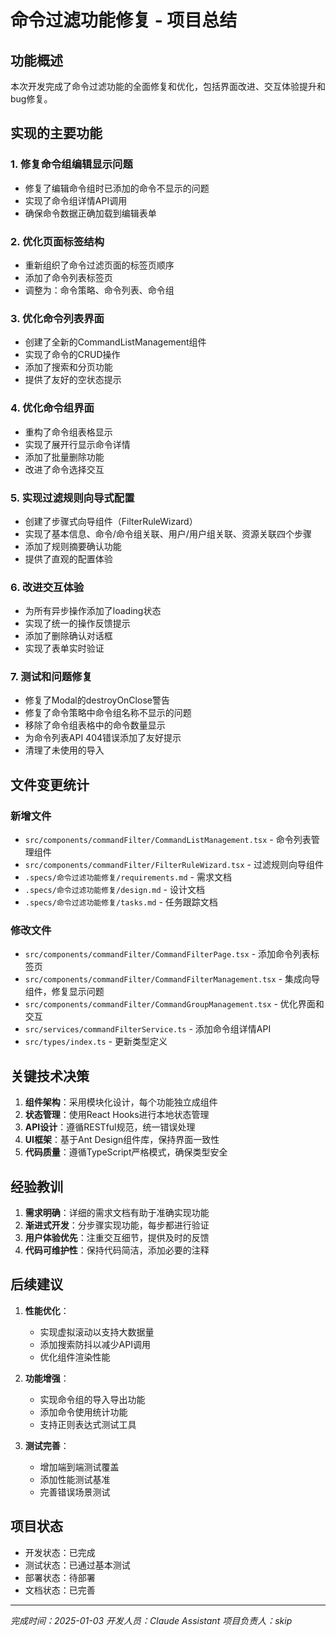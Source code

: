 # 命令过滤功能修复 - 项目总结

## 功能概述
本次开发完成了命令过滤功能的全面修复和优化，包括界面改进、交互体验提升和bug修复。

## 实现的主要功能

### 1. 修复命令组编辑显示问题
- 修复了编辑命令组时已添加的命令不显示的问题
- 实现了命令组详情API调用
- 确保命令数据正确加载到编辑表单

### 2. 优化页面标签结构
- 重新组织了命令过滤页面的标签页顺序
- 添加了命令列表标签页
- 调整为：命令策略、命令列表、命令组

### 3. 优化命令列表界面
- 创建了全新的CommandListManagement组件
- 实现了命令的CRUD操作
- 添加了搜索和分页功能
- 提供了友好的空状态提示

### 4. 优化命令组界面
- 重构了命令组表格显示
- 实现了展开行显示命令详情
- 添加了批量删除功能
- 改进了命令选择交互

### 5. 实现过滤规则向导式配置
- 创建了步骤式向导组件（FilterRuleWizard）
- 实现了基本信息、命令/命令组关联、用户/用户组关联、资源关联四个步骤
- 添加了规则摘要确认功能
- 提供了直观的配置体验

### 6. 改进交互体验
- 为所有异步操作添加了loading状态
- 实现了统一的操作反馈提示
- 添加了删除确认对话框
- 实现了表单实时验证

### 7. 测试和问题修复
- 修复了Modal的destroyOnClose警告
- 修复了命令策略中命令组名称不显示的问题
- 移除了命令组表格中的命令数量显示
- 为命令列表API 404错误添加了友好提示
- 清理了未使用的导入

## 文件变更统计

### 新增文件
- `src/components/commandFilter/CommandListManagement.tsx` - 命令列表管理组件
- `src/components/commandFilter/FilterRuleWizard.tsx` - 过滤规则向导组件
- `.specs/命令过滤功能修复/requirements.md` - 需求文档
- `.specs/命令过滤功能修复/design.md` - 设计文档
- `.specs/命令过滤功能修复/tasks.md` - 任务跟踪文档

### 修改文件
- `src/components/commandFilter/CommandFilterPage.tsx` - 添加命令列表标签页
- `src/components/commandFilter/CommandFilterManagement.tsx` - 集成向导组件，修复显示问题
- `src/components/commandFilter/CommandGroupManagement.tsx` - 优化界面和交互
- `src/services/commandFilterService.ts` - 添加命令组详情API
- `src/types/index.ts` - 更新类型定义

## 关键技术决策

1. **组件架构**：采用模块化设计，每个功能独立成组件
2. **状态管理**：使用React Hooks进行本地状态管理
3. **API设计**：遵循RESTful规范，统一错误处理
4. **UI框架**：基于Ant Design组件库，保持界面一致性
5. **代码质量**：遵循TypeScript严格模式，确保类型安全

## 经验教训

1. **需求明确**：详细的需求文档有助于准确实现功能
2. **渐进式开发**：分步骤实现功能，每步都进行验证
3. **用户体验优先**：注重交互细节，提供及时的反馈
4. **代码可维护性**：保持代码简洁，添加必要的注释

## 后续建议

1. **性能优化**：
   - 实现虚拟滚动以支持大数据量
   - 添加搜索防抖以减少API调用
   - 优化组件渲染性能

2. **功能增强**：
   - 实现命令组的导入导出功能
   - 添加命令使用统计功能
   - 支持正则表达式测试工具

3. **测试完善**：
   - 增加端到端测试覆盖
   - 添加性能测试基准
   - 完善错误场景测试

## 项目状态
- 开发状态：已完成
- 测试状态：已通过基本测试
- 部署状态：待部署
- 文档状态：已完善

---
*完成时间：2025-01-03*
*开发人员：Claude Assistant*
*项目负责人：skip*